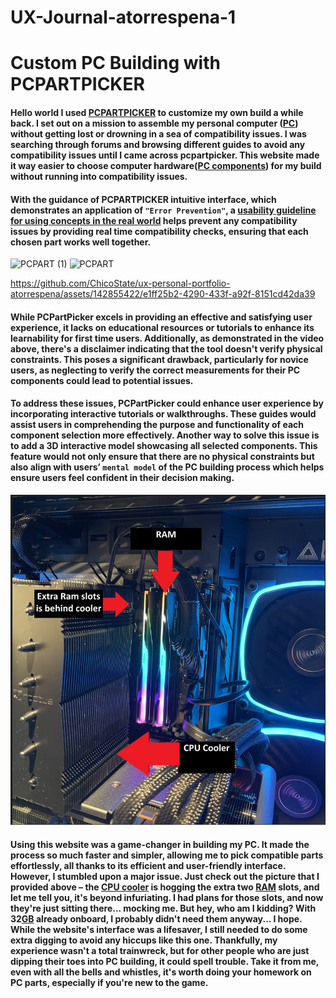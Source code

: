 # UX-Journal-atorrespena-1
# Custom PC Building with PCPARTPICKER
#### Hello world I used [PCPARTPICKER](https://pcpartpicker.com/) to customize my own build a while back. I set out on a mission to assemble my personal computer ([PC](https://en.wikipedia.org/wiki/Personal_computer)) without getting lost or drowning in a sea of compatibility issues. I was searching through forums and browsing different guides to avoid any compatibility issues until I came across pcpartpicker. This website made it way easier to choose computer hardware([PC components](https://en.wikipedia.org/wiki/Computer_hardware)) for my build without running into compatibility issues. 

#### With the guidance of PCPARTPICKER intuitive interface, which demonstrates an application of **`"Error Prevention"`**, a [usability guideline for using concepts in the real world](https://www.nngroup.com/articles/ten-usability-heuristics/) helps prevent any compatibility issues by providing real time compatibility checks, ensuring that each chosen part works well together. 

<img src="https://github.com/ChicoState/ux-personal-portfolio-atorrespena/assets/142855422/d7ad5387-45d9-4d84-9556-e3d9a41cfb82" alt="PCPART (1)" width="850">
<img src="https://github.com/ChicoState/ux-personal-portfolio-atorrespena/assets/142855422/0b043876-b650-4fa8-9d61-925dd27c4f5e" alt="PCPART" width="850">

https://github.com/ChicoState/ux-personal-portfolio-atorrespena/assets/142855422/e1ff25b2-4290-433f-a92f-8151cd42da39

#### While PCPartPicker excels in providing an effective and satisfying user experience, it lacks on educational resources or tutorials to enhance its learnability for first time users. Additionally, as demonstrated in the video above, there's a disclaimer indicating that the tool doesn't verify physical constraints. This poses a significant drawback, particularly for novice users, as neglecting to verify the correct measurements for their PC components could lead to potential issues.

#### To address these issues, PCPartPicker could enhance user experience by incorporating interactive tutorials or walkthroughs. These guides would assist users in comprehending the purpose and functionality of each component selection more effectively. Another way to solve this issue is to add a 3D interactive model showcasing all selected components. This feature would not only ensure that there are no physical constraints but also align with users’ **`mental model`** of the PC building process which helps ensure users feel confident in their decision making.

![example](PCPIC.jpg)

#### Using this website was a game-changer in building my PC. It made the process so much faster and simpler, allowing me to pick compatible parts effortlessly, all thanks to its efficient and user-friendly interface. However, I stumbled upon a major issue. Just check out the picture that I provided above – the [CPU cooler](https://gadgetmates.com/what-is-a-cpu-cooler) is hogging the extra two [RAM](https://www.crucial.com/articles/about-memory/support-what-does-computer-memory-do) slots, and let me tell you, it's beyond infuriating. I had plans for those slots, and now they're just sitting there... mocking me. But hey, who am I kidding? With 32[GB](https://www.makeuseof.com/tag/memory-sizes-gigabytes-terabytes-petabytes/) already onboard, I probably didn't need them anyway... I hope. While the website's interface was a lifesaver, I still needed to do some extra digging to avoid any hiccups like this one. Thankfully, my experience wasn't a total trainwreck, but for other people who are just dipping their toes into PC building, it could spell trouble. Take it from me, even with all the bells and whistles, it's worth doing your homework on PC parts, especially if you're new to the game. 
